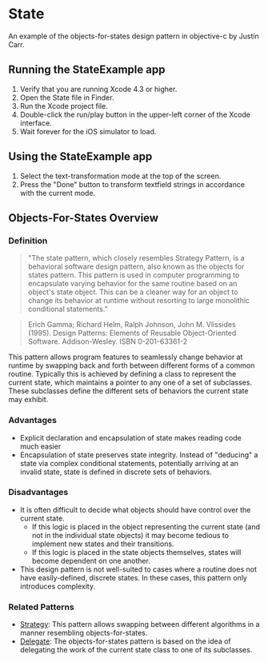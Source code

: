 # State

An example of the objects-for-states design pattern in objective-c by Justin Carr.

## Running the StateExample app
1. Verify that you are running Xcode 4.3 or higher.
2. Open the State file in Finder.
3. Run the Xcode project file.
4. Double-click the run/play button in the upper-left corner of the Xcode interface.
5. Wait forever for the iOS simulator to load.

## Using the StateExample app
1. Select the text-transformation mode at the top of the screen.
2. Press the "Done" button to transform textfield strings in accordance with the current mode.

## Objects-For-States Overview

### Definition
> "The state pattern, which closely resembles Strategy Pattern, is a behavioral software design pattern, also known as the objects for states pattern. This pattern is used in computer programming to encapsulate varying behavior for the same routine based on an object's state object. This can be a cleaner way for an object to change its behavior at runtime without resorting to large monolithic conditional statements."

>Erich Gamma; Richard Helm, Ralph Johnson, John M. Vlissides (1995). Design Patterns: Elements of Reusable Object-Oriented Software. Addison-Wesley. ISBN 0-201-63361-2

This pattern allows program features to seamlessly change behavior at runtime by swapping back and forth between different forms of a common routine. Typically this is achieved by defining a class to represent the current state, which maintains a pointer to any one of a set of subclasses. These subclasses define the different sets of behaviors the current state may exhibit.

### Advantages
- Explicit declaration and encapsulation of state makes reading code much easier
- Encapsulation of state preserves state integrity. Instead of "deducing" a state via complex conditional statements, potentially arriving at an invalid state, state is defined in discrete sets of behaviors.

### Disadvantages
- It is often difficult to decide what objects should have control over the current state.
  - If this logic is placed in the object representing the current state (and not in the individual state objects) it may become tedious to implement new states and their transitions.
  - If this logic is placed in the state objects themselves, states will become dependent on one another.
- This design pattern is not well-suited to cases where a routine does not have easily-defined, discrete states. In these cases, this pattern only introduces complexity.  

### Related Patterns
- [Strategy](https://github.com/jeffweiss/intern-design-patterns/tree/master/Strategy): This pattern allows swapping between different algorithms in a manner resembling objects-for-states.
- [Delegate](http://en.wikipedia.org/wiki/Delegation_pattern): The objects-for-states pattern is based on the idea of delegating the work of the current state class to one of its subclasses.
